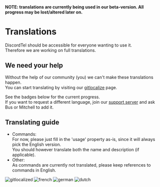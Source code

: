 **NOTE: translations are currently being used in our beta-version. All progress may be lost/altered later on.**

# Translations
DiscordTel should be accessible for everyone wanting to use it.  
Therefore we are working on full translations.

## We need your help
Without the help of our community (you) we can't make these translations happen.  
You can start translating by visiting our [gitlocalize][gitlocalize] page.

See the badges below for the current progress.  
If you want to request a different language, join our [support server][serverlink] and ask Bus or Mitchell to add it.

## Translating guide
* Commands:  
  For now, please just fill in the 'usage' property as-is, since it will always pick the English version.  
  You should however translate both the name and description (if applicable).
* Other:  
  As commands are currently not translated, please keep references to commands in English.

![gitlocalized ][gitlocalizedBadge] ![french] ![german] ![dutch]

[gitlocalize]: https://gitlocalize.com/repo/3993
[gitlocalizedBadge]: https://gitlocalize.com/repo/3993/whole_project/badge.svg
[serverlink]: https://discord.gg/DcayXMc
[french]: https://gitlocalize.com/repo/3993/fr/badge.svg
[german]: https://gitlocalize.com/repo/3993/de/badge.svg
[dutch]: https://gitlocalize.com/repo/3993/nl/badge.svg
